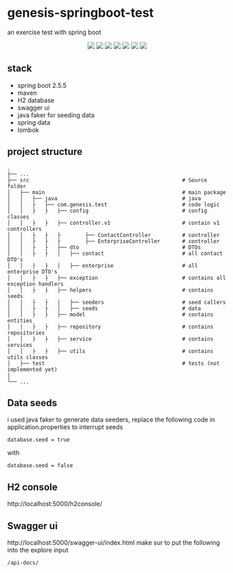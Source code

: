 # genesis-springboot-test
an exercise test with spring boot
<p align="center">
    <a alt="Java">
        <img src="https://img.shields.io/badge/Java-v11-orange.svg" />
    </a>
    <a alt="Spring Boot">
        <img src="https://img.shields.io/badge/Spring%20Boot-v2.5.5-brightgreen.svg" />
    </a>
    <a alt="H2 Database">
        <img src="https://img.shields.io/badge/H2%20Database-runtime-red.svg" />
    </a>
    <a alt="Maven">
        <img src="https://img.shields.io/badge/Maven-v3-blue.svg" />
    </a>
    <a alt="Swagger UI">
        <img src="https://img.shields.io/badge/spring%20doc%20openapi--ui-v1.5.2-yellowgreen.svg" />
    </a>
    <a alt="Dependencies">
        <img src="https://img.shields.io/badge/dependencies-up%20to%20date-brightgreen.svg" />
    </a>
    <a alt="License">
        <img src="https://img.shields.io/badge/license-MIT-blue.svg" />
    </a>
</p>

## stack
- spring boot 2.5.5
- maven
- H2 database
- swagger ui
- java faker for seeding data
- spring data
- lombok
## project structure

    .
    ├── ...
    ├── src                                                 # Source folder
    │   ├── main                                            # main package
    │   │   ├── java                                        # java
    │   │   ├   ├── com.genesis.test                        # code logic
    │   │   ├   ├   ├── config                              # config classes
    │   │   ├   ├   ├── controller.v1                       # contain v1 controllers
    │   │   ├   ├   ├        ├── ContactController          # controller
    │   │   ├   ├   ├        ├── EnterpriseController       # controller
    │   │   ├   ├   ├── dto                                 # DTOs
    │   │   ├   ├   │   ├── contact                         # all contact DTO's
    │   │   ├   ├   │   ├── enterprise                      # all enterprise DTO's
    │   │   ├   ├   ├── exception                           # contains all exception handlers  
    │   │   ├   ├   ├── helpers                             # contains seeds 
    │   │   ├   ├   │   ├── seeders                         # seed callers
    │   │   ├   ├   │   ├── seeds                           # data
    │   │   ├   ├   ├── model                               # contains entities 
    │   │   ├   ├   ├── repository                          # contains repositories 
    │   │   ├   ├   ├── service                             # contains services 
    │   │   ├   ├   ├── utils                               # contains utils classes
    │   ├── test                                            # tests (not implemented yet)
    │
    └── ...
## Data seeds
i used java faker to generate data seeders,
replace the following code in application.properties to interrupt seeds
```properties
database.seed = true
```
with
```properties
database.seed = false
```
## H2 console
http://localhost:5000/h2console/

## Swagger ui
http://localhost:5000/swagger-ui/index.html
make sur to put the following into the explore input
```
/api-docs/
```